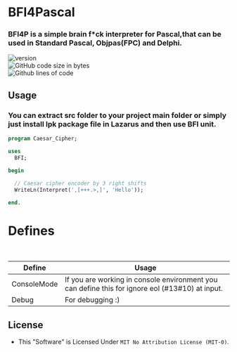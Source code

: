 # BFI4Pascal
### BFI4P is a simple brain f*ck interpreter for Pascal,that can be used in Standard Pascal, Objpas(FPC) and Delphi.


![version](https://badgen.net/badge/version/1.0.5/blue)<br />
![GitHub code size in bytes](https://img.shields.io/github/languages/code-size/0x4A4D00/BFI4Pascal)<br />
![Github lines of code](https://badgen.net/badge/total%20lines/340/blue)

## Usage
### You can extract src folder to your project main folder or simply just install lpk package file in Lazarus and then use BFI unit.

```Pascal
program Caesar_Cipher;

uses
  BFI;

begin

  // Caesar cipher encoder by 3 right shifts 
  WriteLn(Interpret(',[+++.>,]', 'Hello'));
  
end.

```


# Defines

<br />

| Define | Usage |
| ------ | ------ |
| ConsoleMode | If you are working in console environment you can define this for ignore eol (#13#10) at input.   |
| Debug | For debugging :) |

## License
- This "Software" is Licensed Under `MIT No Attribution License (MIT-0)`.
